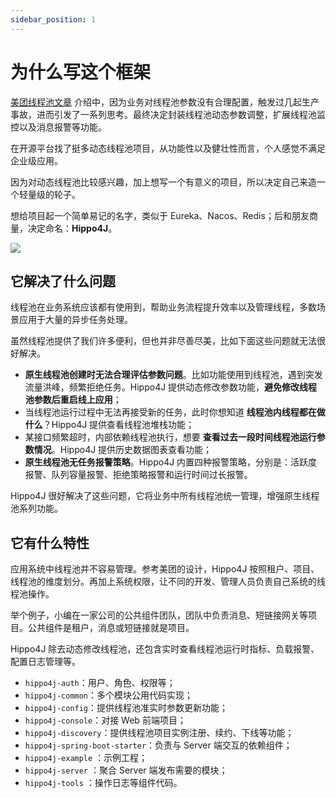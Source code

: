 ```yaml
---
sidebar_position: 1
---
```


# 为什么写这个框架

[美团线程池文章](https://tech.meituan.com/2020/04/02/java-pooling-pratice-in-meituan.html "美团线程池文章") 介绍中，因为业务对线程池参数没有合理配置，触发过几起生产事故，进而引发了一系列思考。最终决定封装线程池动态参数调整，扩展线程池监控以及消息报警等功能。

在开源平台找了挺多动态线程池项目，从功能性以及健壮性而言，个人感觉不满足企业级应用。

因为对动态线程池比较感兴趣，加上想写一个有意义的项目，所以决定自己来造一个轻量级的轮子。

想给项目起一个简单易记的名字，类似于 Eureka、Nacos、Redis；后和朋友商量，决定命名：**Hippo4J**。

![](https://images-machen.oss-cn-beijing.aliyuncs.com/动态线程池功能架构-1.jpg)

## 它解决了什么问题

线程池在业务系统应该都有使用到，帮助业务流程提升效率以及管理线程，多数场景应用于大量的异步任务处理。

虽然线程池提供了我们许多便利，但也并非尽善尽美，比如下面这些问题就无法很好解决。

- **原生线程池创建时无法合理评估参数问题**。比如功能使用到线程池，遇到突发流量洪峰，频繁拒绝任务。Hippo4J 提供动态修改参数功能，**避免修改线程池参数后重启线上应用**；
- 当线程池运行过程中无法再接受新的任务，此时你想知道 **线程池内线程都在做什么**？Hippo4J 提供查看线程池堆栈功能；
- 某接口频繁超时，内部依赖线程池执行，想要 **查看过去一段时间线程池运行参数情况**。Hippo4J 提供历史数据图表查看功能；
- **原生线程池无任务报警策略**。Hippo4J 内置四种报警策略，分别是：活跃度报警、队列容量报警、拒绝策略报警和运行时间过长报警。

Hippo4J 很好解决了这些问题，它将业务中所有线程池统一管理，增强原生线程池系列功能。

## 它有什么特性

应用系统中线程池并不容易管理。参考美团的设计，Hippo4J 按照租户、项目、线程池的维度划分。再加上系统权限，让不同的开发、管理人员负责自己系统的线程池操作。

举个例子，小编在一家公司的公共组件团队，团队中负责消息、短链接网关等项目。公共组件是租户，消息或短链接就是项目。

Hippo4J 除去动态修改线程池，还包含实时查看线程池运行时指标、负载报警、配置日志管理等。

- `hippo4j-auth`：用户、角色、权限等；
- `hippo4j-common`：多个模块公用代码实现；
- `hippo4j-config`：提供线程池准实时参数更新功能；
- `hippo4j-console`：对接 Web 前端项目；
- `hippo4j-discovery`：提供线程池项目实例注册、续约、下线等功能；
- `hippo4j-spring-boot-starter`：负责与 Server 端交互的依赖组件；
- `hippo4j-example` ：示例工程；
- `hippo4j-server` ：聚合 Server 端发布需要的模块；
- `hippo4j-tools` ：操作日志等组件代码。
